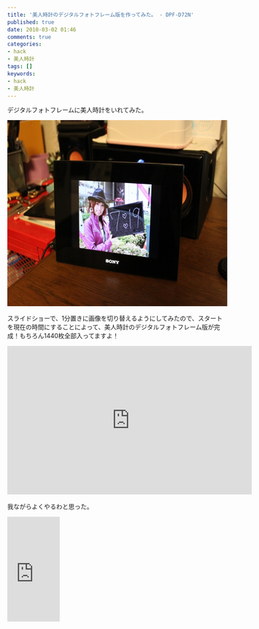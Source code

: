 ```yaml
---
title: '美人時計のデジタルフォトフレーム版を作ってみた。 - DPF-D72N'
published: true
date: 2010-03-02 01:46
comments: true
categories:
- hack
- 美人時計
tags: []
keywords:
- hack
- 美人時計
---
```

デジタルフォトフレームに美人時計をいれてみた。

<a href="/imgs/archives/2010/03/IMG_3448.jpg"><img src="/imgs/archives/2010/03/IMG_3448.jpg" alt="" title="IMG_3448" width="640" height="426" class="alignnone size-full wp-image-426" /></a>

スライドショーで、1分置きに画像を切り替えるようにしてみたので、スタートを現在の時間にすることによって、美人時計のデジタルフォトフレーム版が完成！もちろん1440枚全部入ってますよ！

<object width="560" height="340"><param name="movie" value="http://www.youtube.com/v/q2llpaxMDbY&hl=ja_JP&fs=1&"></param><param name="allowFullScreen" value="true"></param><param name="allowscriptaccess" value="always"></param><embed src="http://www.youtube.com/v/q2llpaxMDbY&hl=ja_JP&fs=1&" type="application/x-shockwave-flash" allowscriptaccess="always" allowfullscreen="true" width="560" height="340"></embed></object>

我ながらよくやるわと思った。

<iframe src="http://rcm-jp.amazon.co.jp/e/cm?lt1=_blank&bc1=FFFFFF&IS2=1&npa=1&bg1=FFFFFF&fc1=000000&lc1=0000FF&t=funnythingz-22&o=9&p=8&l=as1&m=amazon&f=ifr&asins=B002TO4N3K" style="width:120px;height:240px;" scrolling="no" marginwidth="0" marginheight="0" frameborder="0"></iframe>